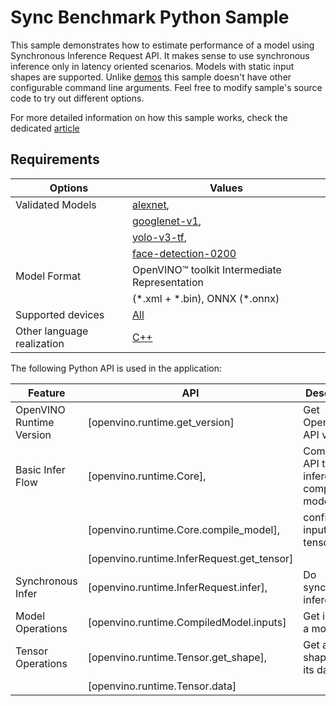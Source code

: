 # Sync Benchmark Python Sample

This sample demonstrates how to estimate performance of a model using Synchronous Inference Request API. It makes sense to use synchronous inference only in latency oriented scenarios. Models with static input shapes are supported. Unlike [demos](https://docs.openvino.ai/2023.3/omz_demos.html) this sample doesn't have other configurable command line arguments. Feel free to modify sample's source code to try out different options.

For more detailed information on how this sample works, check the dedicated [article](https://docs.openvino.ai/2023.3/openvino_inference_engine_ie_bridges_python_sample_sync_benchmark_README.html)

## Requirements

| Options                     | Values                                                                                               |
| ----------------------------| -----------------------------------------------------------------------------------------------------|
| Validated Models            | [alexnet](https://docs.openvino.ai/2023.3/omz_models_model_alexnet.html),                            |
|                             | [googlenet-v1](https://docs.openvino.ai/2023.3/omz_models_model_googlenet_v1.html),                  |
|                             | [yolo-v3-tf](https://docs.openvino.ai/2023.3/omz_models_model_yolo_v3_tf.html),                      |
|                             | [face-detection-0200](https://docs.openvino.ai/2023.3/omz_models_model_face_detection_0200.html)     |
| Model Format                | OpenVINO™ toolkit Intermediate Representation                                                        |
|                             | (\*.xml + \*.bin), ONNX (\*.onnx)                                                                    |
| Supported devices           | [All](https://docs.openvino.ai/2023.3/openvino_docs_OV_UG_supported_plugins_Supported_Devices.html)  |
| Other language realization  | [C++](https://docs.openvino.ai/2023.3/openvino_inference_engine_samples_sync_benchmark_README.html)  |

The following Python API is used in the application:

| Feature                   | API                                             | Description                                  |
| --------------------------| ------------------------------------------------|----------------------------------------------|
| OpenVINO Runtime Version  | [openvino.runtime.get_version]                  | Get Openvino API version.                    |
| Basic Infer Flow          | [openvino.runtime.Core],                        | Common API to do inference: compile a model, |
|                           | [openvino.runtime.Core.compile_model],          | configure input tensors.                     |
|                           | [openvino.runtime.InferRequest.get_tensor]      |                                              |
| Synchronous Infer         | [openvino.runtime.InferRequest.infer],          | Do synchronous inference.                    |
| Model Operations          | [openvino.runtime.CompiledModel.inputs]         | Get inputs of a model.                       |
| Tensor Operations         | [openvino.runtime.Tensor.get_shape],            | Get a tensor shape and its data.             |
|                           | [openvino.runtime.Tensor.data]                  |                                              |
